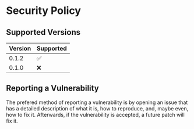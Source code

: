 # Security Policy

## Supported Versions

| Version | Supported          |
| ------- | ------------------ |
| 0.1.2   | :white_check_mark: |
| 0.1.0   | :x:                |

## Reporting a Vulnerability

The prefered method of reporting a vulnerability is by opening an issue that has a detailed description of what it is, how to reproduce, and, maybe even, how to fix it.
Afterwards, if the vulnerability is accepted, a future patch will fix it. 
 
